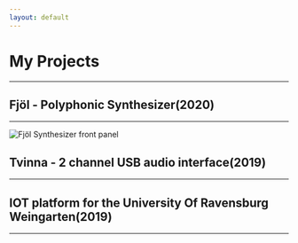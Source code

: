 ```yaml
---
layout: default
---
```

# __My Projects__

<hr style="border:4px color: black"> 

## __Fjöl - Polyphonic Synthesizer(2020)__
---
![Fjöl Synthesizer front panel](/assets/img/fjöl.png "Fjöl synthesizer front panel")

## __Tvinna - 2 channel USB audio interface(2019)__
---


## __IOT platform for the University Of Ravensburg Weingarten(2019)__
---
